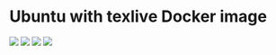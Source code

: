 # Ubuntu with texlive Docker image

[![](https://images.microbadger.com/badges/image/bareit/docker-pdflatex.svg)](https://microbadger.com/images/bareit/docker-pdflatex)
[![](https://images.microbadger.com/badges/version/bareit/docker-pdflatex.svg)](https://microbadger.com/images/bareit/docker-pdflatex)
[![](https://images.microbadger.com/badges/commit/bareit/docker-pdflatex.svg)](https://microbadger.com/images/bareit/docker-pdflatex)
[![](https://images.microbadger.com/badges/license/bareit/docker-pdflatex.svg)](https://microbadger.com/images/bareit/docker-pdflatex)
